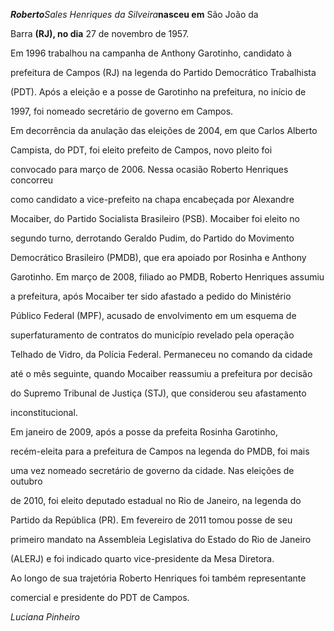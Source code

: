 

***Roberto****Sales Henriques da Silveira***nasceu em** São João da

Barra **(RJ), no dia** 27 de novembro de 1957.



Em 1996 trabalhou na campanha de Anthony Garotinho, candidato à

prefeitura de Campos (RJ) na legenda do Partido Democrático Trabalhista

(PDT). Após a eleição e a posse de Garotinho na prefeitura, no início de

1997, foi nomeado secretário de governo em Campos.



Em decorrência da anulação das eleições de 2004, em que Carlos Alberto

Campista, do PDT, foi eleito prefeito de Campos, novo pleito foi

convocado para março de 2006. Nessa ocasião Roberto Henriques concorreu

como candidato a vice-prefeito na chapa encabeçada por Alexandre

Mocaiber, do Partido Socialista Brasileiro (PSB). Mocaiber foi eleito no

segundo turno, derrotando Geraldo Pudim, do Partido do Movimento

Democrático Brasileiro (PMDB), que era apoiado por Rosinha e Anthony

Garotinho. Em março de 2008, filiado ao PMDB, Roberto Henriques assumiu

a prefeitura, após Mocaiber ter sido afastado a pedido do Ministério

Público Federal (MPF), acusado de envolvimento em um esquema de

superfaturamento de contratos do município revelado pela operação

Telhado de Vidro, da Polícia Federal. Permaneceu no comando da cidade

até o mês seguinte, quando Mocaiber reassumiu a prefeitura por decisão

do Supremo Tribunal de Justiça (STJ), que considerou seu afastamento

inconstitucional.



Em janeiro de 2009, após a posse da prefeita Rosinha Garotinho,

recém-eleita para a prefeitura de Campos na legenda do PMDB, foi mais

uma vez nomeado secretário de governo da cidade. Nas eleições de outubro

de 2010, foi eleito deputado estadual no Rio de Janeiro, na legenda do

Partido da República (PR). Em fevereiro de 2011 tomou posse de seu

primeiro mandato na Assembleia Legislativa do Estado do Rio de Janeiro

(ALERJ) e foi indicado quarto vice-presidente da Mesa Diretora.



Ao longo de sua trajetória Roberto Henriques foi também representante

comercial e presidente do PDT de Campos.



*Luciana Pinheiro*



